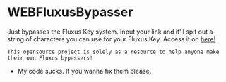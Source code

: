 # WEBFluxusBypasser

Just bypasses the Fluxus Key system. Input your link and it'll spit out a string of characters you can use for your Fluxus Key.
Access it on [here!](https://fluxbypass.goteamstudios.xyz)

```
This opensource project is solely as a resource to help anyone make their own Fluxus bypassers!
```

- My code sucks. If you wanna fix them please.
